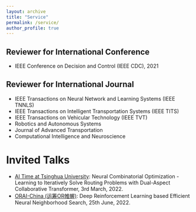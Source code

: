 ```yaml
---
layout: archive
title: "Service"
permalink: /service/
author_profile: true
---
```


## Reviewer for International Conference
- IEEE Conference on Decision and Control (IEEE CDC), 2021

## Reviewer for International Journal
- IEEE Transactions on Neural Network and Learning Systems (IEEE TNNLS)
- IEEE Transactions on Intelligent Transportation Systems (IEEE TITS)
- IEEE Transactions on Vehicular Technology (IEEE TVT)
- Robotics and Autonomous Systems
- Journal of Advanced Transportation
- Computational Intelligence and Neuroscience

# Invited Talks
- [AI Time at Tsinghua University](http://www.aitime.cn/): Neural Combinatorial Optimization - Learning to Iteratively Solve Routing Problems with Dual-Aspect Collaborative Transformer, 3rd March, 2022.
- [ORAI-China (运筹OR帷幄)](https://www.zhihu.com/org/yun-chou-orwei-wo): Deep Reinforcement Learning based Efficient Neural Neighborhood Search, 25th June, 2022.